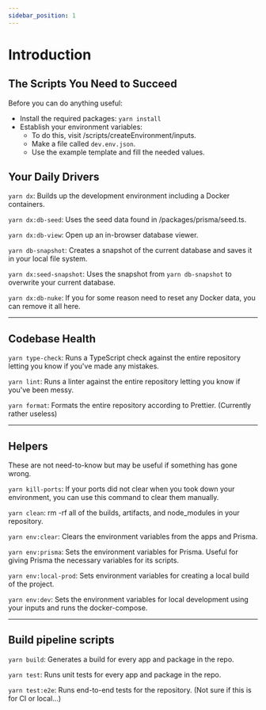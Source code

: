 ```yaml
---
sidebar_position: 1
---
```


# Introduction

## The Scripts You Need to Succeed

Before you can do anything useful:

- Install the required packages: `yarn install`
- Establish your environment variables:
  - To do this, visit /scripts/createEnvironment/inputs.
  - Make a file called `dev.env.json`.
  - Use the example template and fill the needed values.

## Your Daily Drivers

`yarn dx`: Builds up the development environment including a Docker containers.

`yarn dx:db-seed`: Uses the seed data found in /packages/prisma/seed.ts.

`yarn dx:db-view`: Open up an in-browser database viewer.

`yarn db-snapshot`: Creates a snapshot of the current database and saves it in your local file system.

`yarn dx:seed-snapshot`: Uses the snapshot from `yarn db-snapshot` to overwrite your current database.

`yarn dx:db-nuke`: If you for some reason need to reset any Docker data, you can remove it all here.

---

## Codebase Health

`yarn type-check`: Runs a TypeScript check against the entire repository letting you know if you've made any mistakes.

`yarn lint`: Runs a linter against the entire repository letting you know if you've been messy.

`yarn format`: Formats the entire repository according to Prettier. (Currently rather useless)

---

## Helpers

These are not need-to-know but may be useful if something has gone wrong.

`yarn kill-ports`: If your ports did not clear when you took down your environment, you can use this command to clear them manually.

`yarn clean`: rm -rf all of the builds, artifacts, and node_modules in your repository.

`yarn env:clear`: Clears the environment variables from the apps and Prisma.

`yarn env:prisma`: Sets the environment variables for Prisma. Useful for giving Prisma the necessary variables for its scripts.

`yarn env:local-prod`: Sets environment variables for creating a local build of the project.

`yarn env:dev`: Sets the environment variables for local development using your inputs and runs the docker-compose.

---

## Build pipeline scripts

`yarn build`: Generates a build for every app and package in the repo.

`yarn test`: Runs unit tests for every app and package in the repo.

`yarn test:e2e`: Runs end-to-end tests for the repository. (Not sure if this is for CI or local...)
